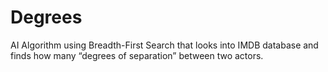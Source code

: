 # Degrees
AI Algorithm using Breadth-First Search that looks into IMDB database and finds how many “degrees of separation” between two actors.
